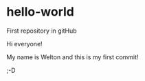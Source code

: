 # hello-world
First repository in gitHub

Hi everyone!

My name is Welton and this is my first commit!

;-D
